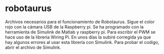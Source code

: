 # robotaurus
Archivos necesarios para el funcionamiento de Robotaurus. Sigue el color rojo con la cámara USB de la Raspberry pi. Se ha programado con la herramienta de Simulink de Matlab y raspberry pi.  Para escribir el PWM se hace uso de la libreria Wiring Pi. En unos días la subiré corregida ya que hay algunos errores al usar esta librería con Simulink. Para probar el codigo, abrir el archivo de Simulink.  

